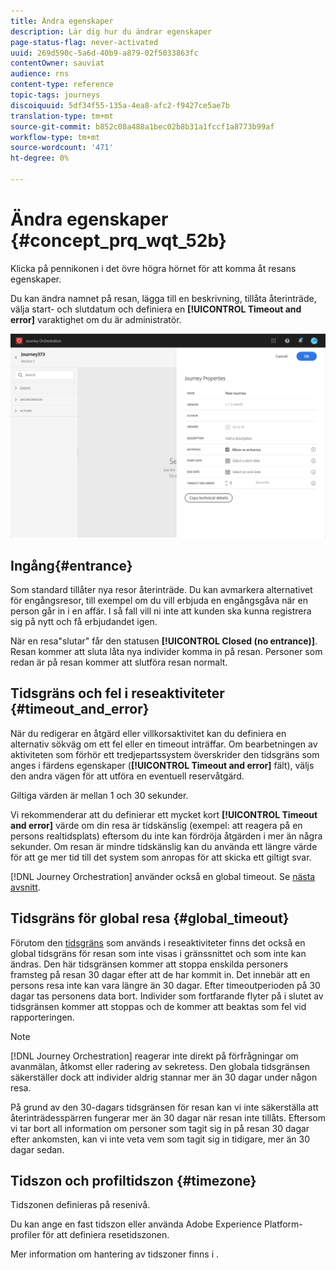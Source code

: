 ```yaml
---
title: Ändra egenskaper
description: Lär dig hur du ändrar egenskaper
page-status-flag: never-activated
uuid: 269d590c-5a6d-40b9-a879-02f5033863fc
contentOwner: sauviat
audience: rns
content-type: reference
topic-tags: journeys
discoiquuid: 5df34f55-135a-4ea8-afc2-f9427ce5ae7b
translation-type: tm+mt
source-git-commit: b852c08a488a1bec02b8b31a1fccf1a8773b99af
workflow-type: tm+mt
source-wordcount: '471'
ht-degree: 0%

---
```




# Ändra egenskaper {#concept_prq_wqt_52b}

Klicka på pennikonen i det övre högra hörnet för att komma åt resans egenskaper.

Du kan ändra namnet på resan, lägga till en beskrivning, tillåta återinträde, välja start- och slutdatum och definiera en **[!UICONTROL Timeout and error]** varaktighet om du är administratör.

![](../assets/journey32.png)

## Ingång{#entrance}

Som standard tillåter nya resor återinträde. Du kan avmarkera alternativet för engångsresor, till exempel om du vill erbjuda en engångsgåva när en person går in i en affär. I så fall vill ni inte att kunden ska kunna registrera sig på nytt och få erbjudandet igen.

När en resa&quot;slutar&quot; får den statusen **[!UICONTROL Closed (no entrance)]**. Resan kommer att sluta låta nya individer komma in på resan. Personer som redan är på resan kommer att slutföra resan normalt.

## Tidsgräns och fel i reseaktiviteter {#timeout_and_error}

När du redigerar en åtgärd eller villkorsaktivitet kan du definiera en alternativ sökväg om ett fel eller en timeout inträffar. Om bearbetningen av aktiviteten som förhör ett tredjepartssystem överskrider den tidsgräns som anges i färdens egenskaper (**[!UICONTROL Timeout and  error]** fält), väljs den andra vägen för att utföra en eventuell reservåtgärd.

Giltiga värden är mellan 1 och 30 sekunder.

Vi rekommenderar att du definierar ett mycket kort **[!UICONTROL Timeout and error]** värde om din resa är tidskänslig (exempel: att reagera på en persons realtidsplats) eftersom du inte kan fördröja åtgärden i mer än några sekunder. Om resan är mindre tidskänslig kan du använda ett längre värde för att ge mer tid till det system som anropas för att skicka ett giltigt svar.

[!DNL Journey Orchestration] använder också en global timeout. Se [nästa avsnitt](#global_timeout).

## Tidsgräns för global resa {#global_timeout}

Förutom den [tidsgräns](#timeout_and_error) som används i reseaktiviteter finns det också en global tidsgräns för resan som inte visas i gränssnittet och som inte kan ändras. Den här tidsgränsen kommer att stoppa enskilda personers framsteg på resan 30 dagar efter att de har kommit in. Det innebär att en persons resa inte kan vara längre än 30 dagar. Efter timeoutperioden på 30 dagar tas personens data bort. Individer som fortfarande flyter på i slutet av tidsgränsen kommer att stoppas och de kommer att beaktas som fel vid rapporteringen.

>[!NOTE]
>
>[!DNL Journey Orchestration] reagerar inte direkt på förfrågningar om avanmälan, åtkomst eller radering av sekretess. Den globala tidsgränsen säkerställer dock att individer aldrig stannar mer än 30 dagar under någon resa.

På grund av den 30-dagars tidsgränsen för resan kan vi inte säkerställa att återinträdesspärren fungerar mer än 30 dagar när resan inte tillåts. Eftersom vi tar bort all information om personer som tagit sig in på resan 30 dagar efter ankomsten, kan vi inte veta vem som tagit sig in tidigare, mer än 30 dagar sedan.

## Tidszon och profiltidszon {#timezone}

Tidszonen definieras på resenivå.

Du kan ange en fast tidszon eller använda Adobe Experience Platform-profiler för att definiera resetidszonen.

Mer information om hantering av tidszoner finns i [](../building-journeys/timezone-management.md).
